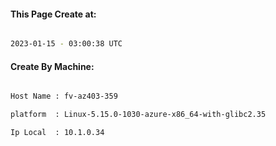 
   
#### This Page Create at:

```bash

2023-01-15 - 03:00:38 UTC

```

#### Create By Machine:

```bash

Host Name : fv-az403-359

platform  : Linux-5.15.0-1030-azure-x86_64-with-glibc2.35

Ip Local  : 10.1.0.34

```

